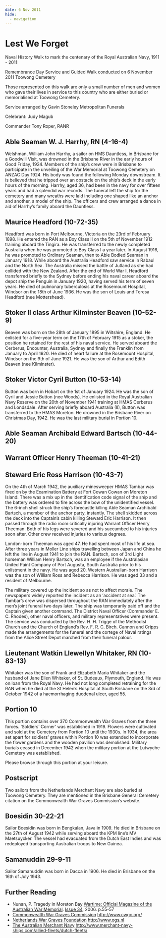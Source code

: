 ```yaml
---
date: 6 Nov 2011
hide:
  - navigation
---
```


# Lest We Forget 

Naval History Walk to mark the centenary of the Royal Australian Navy, 1911 - 2011

Remembrance Day Service and Guided Walk conducted on 6 November 2011 Toowong Cemetery

<!-- imange and caption 
Royal Australian Navy Official Badge Design of 1949
-->

Those represented on this walk are only a small number of men and women who gave their lives in service to this country who are either buried or memorialised at Toowong Cemetery.

Service arranged by Gavin Stoneley Metropolitan Funerals

Celebrant: Judy Magub 

Commander Tony Roper, RANR 

## Able Seaman W. J. Harrhy, RN (4-16-4)

Welshman, William John Harrhy, a sailor on HMS Dauntless, in Brisbane for a Goodwill Visit, was drowned in the Brisbane River in the early hours of Good Friday, 1924. Members of the ship’s crew were in Brisbane to participate in the unveiling of the War Memorial at Toowong Cemetery on ANZAC Day 1924. His body was found the following Monday downstream. It is believed that he tripped over an obstacle on the ship’s deck in the early hours of the morning. Harrhy, aged 36, had been in the navy for over fifteen years and had a splendid war records. The funeral left the ship for the cemetery and many wreaths were laid including one shaped like an anchor and another, a model of the ship. The officers and crew arranged a dance in aid of Harrhy’s family aboard the Dauntless.

## Maurice Headford (10-72-35)

Headford was born in Port Melbourne, Victoria on the 23rd of February 1898. He entered the RAN as a Boy Class II on the 5th of November 1912 training aboard the Tingira. He was transferred to the newly completed Australia when he was promoted to Boy Class I a year later. In August 1916, he was promoted to Ordinary Seaman, then to Able Bodied Seaman in January 1918. While aboard the Australia Headford saw service in Rabaul and the North Sea. The Australia missed the battle of Jutland as she had collided with the New Zealand. After the end of World War I, Headford transferred briefly to the Sydney before ending his naval career aboard the depot ship the Penguin in January 1920, having served his term of seven years. He died of pulmonary tuberculosis at the Rosemount Hospital, Windsor on the 18th of June 1936. He was the son of Louis and Teresa Headford (nee Mottershead).

## Stoker II class Arthur Kilminster Beaven (10-52-9)

Beaven was born on the 28th of January 1895 in Wiltshire, England. He enlisted for a five-year term on the 17th of February 1915 as a stoker, the position he retained for the rest of his naval service. He served aboard the Cerberus, Encounter, Australia, Sydney and finally the Franklin from January to April 1920. He died of heart failure at the Rosemount Hospital, Windsor on the 9th of June 1921. He was the son of Arthur and Edith Beaven (nee Kilminster).

## Stoker Victor Cyril Button (10-53-14)

Button was born in Hobart on the 1st of January 1924. He was the son of Cyril and Jessie Button (nee Woods). He enlisted in the Royal Australian Navy Reserve on the 20th of November 1941 training at HMAS Cerberus and Londsdale. After serving briefly aboard Australia (II), Button was transferred to the HMAS Moreton. He drowned in the Brisbane River on Christmas Day, 1942. He was the last military burial in Portion 10.

## Able Seaman Archibald Edward Bartsch (10-44-20)

## Warrant Officer Henry Theeman (10-41-21)

## Steward Eric Ross Harrison (10-43-7)

On the 4th of March 1942, the auxiliary minesweeper HMAS Tambar was fired on by the Examination Battery at Fort Cowan Cowan on Moreton Island. There was a mix up in the identification code signal of the ship and the battery was ordered to fire across the bow of the unidentified vessel. The 6-inch shell struck the ship’s forecastle killing Able Seaman Archibald Bartsch, a member of the anchor party, instantly. The shell skidded across the deck into the Captain’s cabin killing Steward Eric Harrison. It then passed through the radio room critically injuring Warrant Officer Henry Theeman. Both of his legs were severed and his succumbed to his injuries soon after. Other crew received injuries to various degrees.

London-born Theeman was aged 47. He had spent most of his life at sea. After three years in Moller Line ships travelling between Japan and China he left the line in August 1941 to join the RAN. Bartsch, son of 3rd Light horseman William Henry Bartsch, was an employee if the Australasian United Paint Company of Port Augusta, South Australia prior to his enlistment in the navy. He was aged 20. Western Australian-born Harrison was the son of William Ross and Rebecca Harrison. He was aged 33 and a resident of Melbourne.

The military covered up the incident so as not to affect morale. The newspapers widely reported the incident as an ‘accident at sea’. The Tambar’s crew was dispersed throughout the RAN immediately after the men’s joint funeral two days later. The ship was temporarily paid off and the Captain given another command. The District Naval Officer (Commander E. C. Rhodes), other naval officers, and military representatives were present. The service was conducted by the Rev. H. H. Trigge of the Methodist Church and the Church of England’s Rev. F. R. C. Birch. Cannon and Cripps made the arrangements for the funeral and the cortege of Naval ratings from the Alice Street Depot marched from their funeral palour.

## Lieutenant Watkin Llewellyn Whitaker, RN (10-83-13)

Whitaker was the son of Frank and Elizabeth Maria Whitaker and the husband of Jane Ellen Whitaker, of St. Budeaux, Plymouth, England. He was on loan from the Royal Navy. He had not long completed retraining for the RAN when he died at the St Helen’s Hospital at South Brisbane on the 3rd of October 1942 of a haemorrhaging duodenal ulcer, aged 55.

## Portion 10

This portion contains over 370 Commonwealth War Graves from the three forces. ‘Soldiers’ Corner’ was established in 1919. Flowers were cultivated and sold at the Cemetery from Portion 10 until the 1930s. In 1934, the area set apart for soldiers’ graves within Portion 10 was extended to incorporate the flower gardens and the wooden pavilion was demolished. Military burials ceased in December 1942 when the military portion at the Lutwyche Cemetery was established.

Please browse through this portion at your leisure.

## Postscript

Two sailors from the Netherlands Merchant Navy are also buried at Toowong Cemetery. They are mentioned in the Brisbane General Cemetery citation on the Commonwealth War Graves Commission’s website.

## Boesidin 30-22-21

Sailor Boesidin was born in Bengkalan, Java in 1909. He died in Brisbane on the 27th of August 1942 while serving aboard the KPM line’s MV Maetsuycker. The vessel had evacuated from the Dutch East Indies and was redeployed transporting Australian troops to New Guinea.

## Samanuddin 29-9-11

Sailor Samanuddin was born in Dacca in 1906. He died in Brisbane on the 16th of July 1943.

## Further Reading

- Nunan, P. Tragedy in Moreton Bay [Wartime: Official Magazine of the Australian War Memorial](https://www.awm.gov.au/wartime). [Issue 34](https://www.awm.gov.au/shop/item/1328272734), 2006. p.55-57
- [Commonwealth War Graves Commission](http://www.cwgc.org/) http://www.cwgc.org/
- [Netherlands War Graves Foundation](http://www.ogs.nl) http://www.ogs.nl
- [The Australian Merchant Navy](http://www.merchant-navy-ships.com/allied-fleets/dutch-fleets/) http://www.merchant-navy-ships.com/allied-fleets/dutch-fleets/
